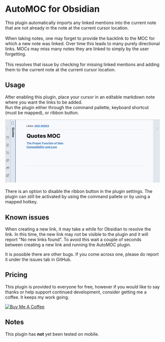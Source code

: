 # AutoMOC for Obsidian

This plugin automatically imports any linked mentions into the current note that are not already in the note at the current cursor location. <br><br>
When taking notes, one may forget to provide the backlink to the MOC for which a new note was linked. Over time this leads to many purely directional links. MOCs may miss many notes they are linked to simply by the user forgetting. <br><br>
This resolves that issue by checking for missing linked mentions and adding them to the current note at the current cursor location.
<br>

## Usage

After enabling this plugin, place your cursor in an editable markdown note where you want the links to be added. <br>
Run the plugin either through the command pallette, keyboard shortcut (must be mapped), or ribbon button.
<br>

![demo](assets/auto-moc-demo.gif)
<br>
<br>
There is an option to disable the ribbon button in the plugin settings. The plugin can still be activated by using the command pallete or by using a mapped hotkey.

## Known issues

When creating a new link, it may take a while for Obsidian to resolve the link. In this time, the new link may not be visible to the plugin and it will report "No new links found". To avoid this wait a couple of seconds between creating a new link and running the AutoMOC plugin.

It is possible there are other bugs. If you come across one, please do report it under the issues tab in GitHub.

## Pricing

This plugin is provided to everyone for free, however if you would like to say thanks or help support continued development, consider getting me a coffee. It keeps my work going.

<a href="https://www.buymeacoffee.com/dalca7" target="_blank"><img src="https://cdn.buymeacoffee.com/buttons/default-orange.png" alt="Buy Me A Coffee" height="41" width="174"></a>

## Notes

This plugin has **not** yet been tested on mobile.
